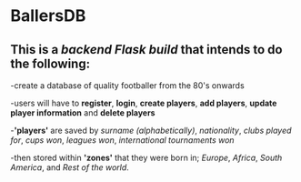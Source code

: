 # BallersDB

## This is a *backend Flask build* that intends to do the following:

-create a database of quality footballer from the 80's onwards

-users will have to **register**, **login**, **create players**, **add players**, **update player information** and **delete players**

-**'players'** are saved by *surname (alphabetically)*, *nationality*, *clubs played for*, *cups won*, *leagues won*, *international tournaments won*

-then stored within **'zones'** that they were born in; *Europe*, *Africa*, *South America*, and *Rest of the world*.
